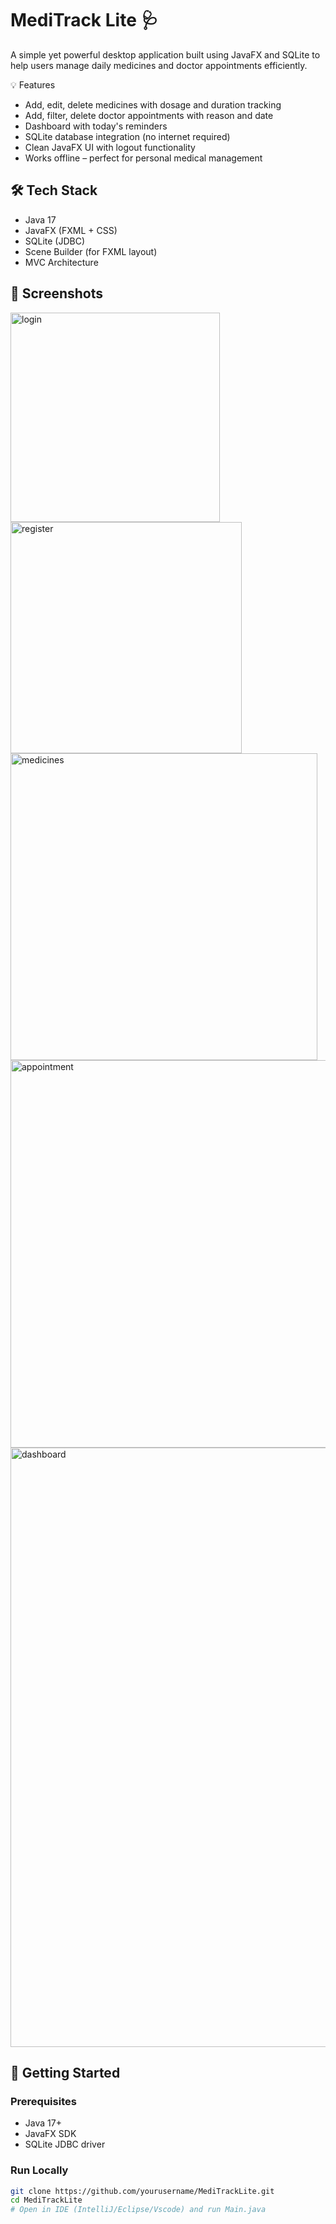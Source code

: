 # MediTrack Lite 🩺

A simple yet powerful desktop application built using JavaFX and SQLite to help users manage daily medicines and doctor appointments efficiently.

💡 Features

- Add, edit, delete medicines with dosage and duration tracking
- Add, filter, delete doctor appointments with reason and date
- Dashboard with today's reminders
- SQLite database integration (no internet required)
- Clean JavaFX UI with logout functionality
- Works offline – perfect for personal medical management

## 🛠️ Tech Stack

- Java 17
- JavaFX (FXML + CSS)
- SQLite (JDBC)
- Scene Builder (for FXML layout)
- MVC Architecture

## 📸 Screenshots
<img width="335" alt="login" src="https://github.com/user-attachments/assets/0cbb2fb0-6c21-416c-a3d9-92f73ea594d8" />
<img width="370" alt="register" src="https://github.com/user-attachments/assets/fbe867d0-e889-4989-9124-2533ce9e81c3" />
<img width="491" alt="medicines" src="https://github.com/user-attachments/assets/6ba70e79-c430-4009-aacd-cc0a60f9ffb4" />
<img width="620" alt="appointment" src="https://github.com/user-attachments/assets/a6ace537-933a-46c9-b5b4-b0da23acecd0" />
<img width="959" alt="dashboard" src="https://github.com/user-attachments/assets/9ab6f2ff-d50a-4913-bc8f-a0c442be1bb1" />


## 🚀 Getting Started
### Prerequisites
- Java 17+
- JavaFX SDK
- SQLite JDBC driver

### Run Locally

```bash
git clone https://github.com/yourusername/MediTrackLite.git
cd MediTrackLite
# Open in IDE (IntelliJ/Eclipse/Vscode) and run Main.java
